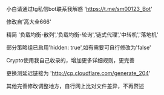 小白请通过tg私信bot联系我解惑 'https://t.me/sm00123_Bot'

修改自'高大全666'

精简 '负载均衡-散列','负载均衡-轮询','链式代理','中转机','落地机'

部分策略组已启用'hidden: true',如有需要可自行修改为'false'

Crypto使用我自己收录的，增加更多详细规则，更完善

更换测延迟链接为 'http://cp.cloudflare.com/generate_204'

其他完善修改调整地方，自行网上比对文件差异，不再赘述
